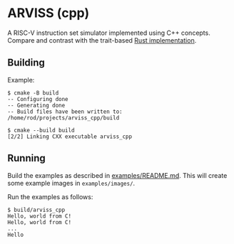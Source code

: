 # ARVISS (cpp)

A RISC-V instruction set simulator implemented using C++ concepts. Compare and
contrast with the trait-based [Rust implementation](https://github.dev/badlydrawnrod/).

## Building

Example:
```
$ cmake -B build
-- Configuring done
-- Generating done
-- Build files have been written to: /home/rod/projects/arviss_cpp/build

$ cmake --build build
[2/2] Linking CXX executable arviss_cpp
```

## Running

Build the examples as described in [examples/README.md](examples/README.md). This will create some example
images in `examples/images/`.

Run the examples as follows:
```
$ build/arviss_cpp
Hello, world from C!
Hello, world from C!
...
Hello
```

